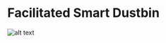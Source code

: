 # Facilitated Smart Dustbin
![alt text](https://github.com/Solayman-Emon/CSE-3216-Microcontroller-Based-System-Design-Lab/Facilitated_Smart_Dustbin/Project_Photo&Video/Facilitated_Smart_Dustbin.jpg "Facilitated Smart Dustbin")
